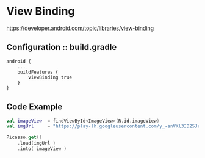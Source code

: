 # View Binding 

https://developer.android.com/topic/libraries/view-binding


## Configuration :: build.gradle

```
android {
    ...
    buildFeatures {
        viewBinding true
    }
}
```

## Code Example 

```kotlin
val imageView  = findViewById<ImageView>(R.id.imageView)
val imgUrl     = "https://play-lh.googleusercontent.com/y_-anVKl3ID25Je02J1dseqlAm41N8pwI-Gad7aDxPIPss3d7hUYF8c08SNCtwSPW5g"

Picasso.get()
    .load(imgUrl )
    .into( imageView )
```
